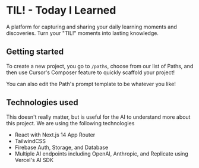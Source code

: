 # TIL! - Today I Learned

A platform for capturing and sharing your daily learning moments and discoveries. Turn your "TIL!" moments into lasting knowledge.

## Getting started
To create a new project, you go to `/paths`, choose from our list of Paths, and then use Cursor's Composer feature to quickly scaffold your project!

You can also edit the Path's prompt template to be whatever you like!

## Technologies used
This doesn't really matter, but is useful for the AI to understand more about this project. We are using the following technologies
- React with Next.js 14 App Router
- TailwindCSS
- Firebase Auth, Storage, and Database
- Multiple AI endpoints including OpenAI, Anthropic, and Replicate using Vercel's AI SDK

